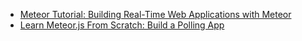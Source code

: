 
- [Meteor Tutorial: Building Real-Time Web Applications with Meteor](http://www.toptal.com/meteor/building-real-time-web-applications-with-meteor)
- [Learn Meteor.js From Scratch: Build a Polling App](https://scotch.io/tutorials/learn-meteor-js-from-scratch-build-a-polling-app)
